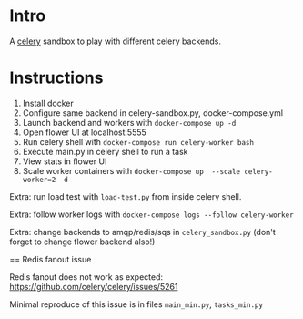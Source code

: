 Intro
=====

A [celery](http://www.celeryproject.org/) sandbox to play with different celery backends.

Instructions
============

1. Install docker
3. Configure same backend in celery-sandbox.py, docker-compose.yml
2. Launch backend and workers with `docker-compose up -d`
4. Open flower UI at localhost:5555
5. Run celery shell with `docker-compose run celery-worker bash`
6. Execute main.py in celery shell to run a task
7. View stats in flower UI
8. Scale worker containers with `docker-compose up  --scale celery-worker=2 -d`

Extra: run load test with `load-test.py` from inside celery shell.

Extra: follow worker logs with `docker-compose logs --follow celery-worker`

Extra: change backends to amqp/redis/sqs in `celery_sandbox.py` (don't forget to change flower backend also!)

== Redis fanout issue

Redis fanout does not work as expected: https://github.com/celery/celery/issues/5261

Minimal reproduce of this issue is in files `main_min.py`, `tasks_min.py`
